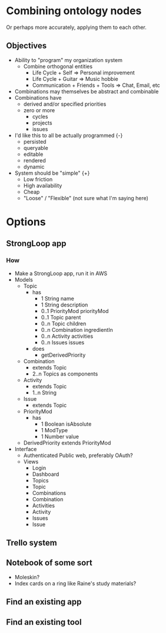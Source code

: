 # Combining ontology nodes

Or perhaps more accurately, applying them to each other.

## Objectives

- Ability to "program" my organization system
  - Combine orthogonal entities
    - Life Cycle + Self => Personal improvement
    - Life Cycle + Guitar => Music hobbie
    - Communication + Friends + Tools => Chat, Email, etc
- Combinations may themselves be abstract and combinable
- Combinations have
  - derived and/or specified priorities
  - zero or more
    - cycles
    - projects
    - issues
- I'd like this to all be actually programmed {-}
  - persisted
  - queryable
  - editable
  - rendered
  - dynamic
- System should be "simple" {+}
  - Low friction
  - High availability
  - Cheap
  - "Loose" / "Flexible" (not sure what I'm saying here)

# Options

## StrongLoop app

### How

- Make a StrongLoop app, run it in AWS
- Models
  - Topic
    - has
      -    1 String      name
      -    1 String      description
      - 0..1 PriorityMod priorityMod
      - 0..1 Topic       parent
      - 0..n Topic       children
      - 0..n Combination ingredientIn
      - 0..n Activity    activities
      - 0..n Issues      issues
    - does
      - getDerivedPriority
  - Combination
    - extends Topic
    - 2..n Topics as components
  - Activity
    - extends Topic
    - 1..n String 
  - Issue
    - extends Topic
  - PriorityMod
    - has
      -    1 Boolean isAbsolute
      -    1 ModType
      -    1 Number  value
  - DerivedPriority extends PriorityMod
- Interface
  - Authenticated Public web, preferably OAuth?
  - Views
    - Login
    - Dashboard
    - Topics
    - Topic
    - Combinations
    - Combination
    - Activities
    - Activity
    - Issues
    - Issue

## Trello system

## Notebook of some sort

- Moleskin?
- Index cards on a ring like Raine's study materials?

## Find an existing app

## Find an existing tool

